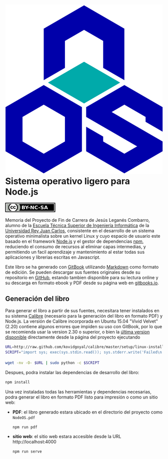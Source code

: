 [![NodeOS](img/NodeOS.svg)](http://node-os.com) Sistema operativo ligero para Node.js
======

[![](img/by-nc-sa.svg)](http://creativecommons.org/licenses/by-nc-sa/4.0)

Memoria del Proyecto de Fin de Carrera de Jesús Leganés Combarro, alumno de la
[Escuela Técnica Superior de Ingeniería Informática](http://www.etsii.urjc.es)
de la [Universidad Rey Juan Carlos](http://www.urjc.es), consistente en el
desarrollo de un sistema operativo minimalista sobre un kernel Linux y cuyo
espacio de usuario este basado en el framework [Node.js](https://nodejs.org) y
el gestor de dependencias [npm](https://www.npmjs.org), reduciendo el consumo de
recursos al eliminar capas intermedias, y permitiendo un facil aprendizaje y
mantenimiento al estar todas sus aplicaciones y librerias escritas en
Javascript.

Este libro se ha generado con [GitBook](https://www.gitbook.com) utilizando
[Markdown](http://daringfireball.net/projects/markdown) como formato de edición.
Se pueden descargar sus fuentes originales desde su repositorio en
[GitHub](https://github.com/piranna/pfc), estando tambien disponible para su
lectura online y su descarga en formato ebook y PDF desde su página web en
[gitbooks.io](http://piranna.gitbooks.io/pfc).

Generación del libro
--------------------

Para generar el libro a partir de sus fuentes, necesitara tener instalados en su
sistema [Calibre](http://calibre-ebook.com) (necesario para la generación del
libro en formato PDF) y Node.js. La versión de Calibre incorporada en Ubuntu
15.04 "Vivid Velvet" (2.20) contiene algunos errores que impiden su uso con
GitBook, por lo que se recomienda usar la version 2.30 o superior, o bien la
[última version disponible](https://github.com/GitbookIO/gitbook/issues/790)
directamente desde la página del proyecto ejecutando

```bash
URL=http://raw.github.com/kovidgoyal/calibre/master/setup/linux-installer.py
SCRIPT="import sys; exec(sys.stdin.read()); sys.stderr.write('Failed\n')"

wget -nv -O- $URL | sudo python -c $SCRIPT
```

Despues, podra instalar las dependencias de desarrollo del libro:

```bash
npm install
```

Una vez instaladas todas las herramientas y dependencias necesarias, podra
generar el libro en formato PDF listo para impresión o como un sitio web:

* **PDF**: el libro generado estara ubicado en el directorio del proyecto como
  `NodeOS.pdf`

  ```bash
  npm run pdf
  ```

* **sitio web**: el sitio web estara accesible desde la URL http://localhost:4000

  ```bash
  npm run serve
  ```
